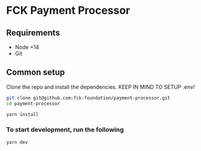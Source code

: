 # FCK Payment Processor

## Requirements

* Node +14
* Git

## Common setup

Clone the repo and install the dependencies. KEEP IN MIND TO SETUP .env!

```bash
git clone git@github.com:fck-foundation/payment-processor.git
cd payment-processor
```

```bash
yarn install
```

### To start development, run the following
```bash
yarn dev
```
